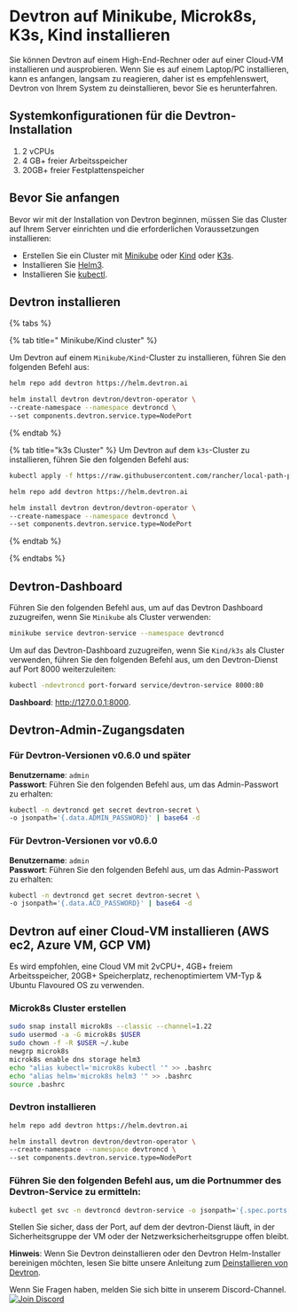 ﻿# Devtron auf Minikube, Microk8s, K3s, Kind installieren
Sie können Devtron auf einem High-End-Rechner oder auf einer Cloud-VM installieren und ausprobieren. Wenn Sie es auf einem Laptop/PC installieren, kann es anfangen, langsam zu reagieren, daher ist es empfehlenswert, Devtron von Ihrem System zu deinstallieren, bevor Sie es herunterfahren.
## Systemkonfigurationen für die Devtron-Installation
1. 2 vCPUs
2. 4 GB+ freier Arbeitsspeicher
3. 20GB+ freier Festplattenspeicher

## Bevor Sie anfangen

Bevor wir mit der Installation von Devtron beginnen, müssen Sie das Cluster auf Ihrem Server einrichten und die erforderlichen Voraussetzungen installieren:

* Erstellen Sie ein Cluster mit [Minikube](https://minikube.sigs.k8s.io/docs/start/) oder [Kind](https://kind.sigs.k8s.io/docs/user/quick-start/) oder [K3s](https://rancher.com/docs/k3s/latest/en/installation/).
* Installieren Sie [Helm3](https://helm.sh/docs/intro/install/).
* Installieren Sie [kubectl](https://kubernetes.io/docs/tasks/tools/).
## Devtron installieren
{% tabs %}

{% tab title=" Minikube/Kind cluster" %}

Um Devtron auf einem ``Minikube/Kind``-Cluster zu installieren, führen Sie den folgenden Befehl aus:
~~~ bash
helm repo add devtron https://helm.devtron.ai

helm install devtron devtron/devtron-operator \
--create-namespace --namespace devtroncd \
--set components.devtron.service.type=NodePort 

~~~

{% endtab %}

{% tab title="k3s Cluster" %}
Um Devtron auf dem ``k3s``-Cluster zu installieren, führen Sie den folgenden Befehl aus:
~~~ bash
kubectl apply -f https://raw.githubusercontent.com/rancher/local-path-provisioner/master/deploy/local-path-storage.yaml

helm repo add devtron https://helm.devtron.ai

helm install devtron devtron/devtron-operator \
--create-namespace --namespace devtroncd \
--set components.devtron.service.type=NodePort

~~~

{% endtab %}

{% endtabs %}
## Devtron-Dashboard
Führen Sie den folgenden Befehl aus, um auf das Devtron Dashboard zuzugreifen, wenn Sie ``Minikube`` als Cluster verwenden:
~~~ bash
minikube service devtron-service --namespace devtroncd
~~~

Um auf das Devtron-Dashboard zuzugreifen, wenn Sie ``Kind/k3s`` als Cluster verwenden, führen Sie den folgenden Befehl aus, um den Devtron-Dienst auf Port 8000 weiterzuleiten:
~~~ bash
kubectl -ndevtroncd port-forward service/devtron-service 8000:80
~~~

**Dashboard**: <http://127.0.0.1:8000>.
## Devtron-Admin-Zugangsdaten
### Für Devtron-Versionen v0.6.0 und später
**Benutzername**: `admin` <br>
**Passwort**: Führen Sie den folgenden Befehl aus, um das Admin-Passwort zu erhalten:
~~~ bash
kubectl -n devtroncd get secret devtron-secret \
-o jsonpath='{.data.ADMIN_PASSWORD}' | base64 -d
~~~
### Für Devtron-Versionen vor v0.6.0
**Benutzername**: `admin` <br>
**Passwort**: Führen Sie den folgenden Befehl aus, um das Admin-Passwort zu erhalten:
~~~ bash
kubectl -n devtroncd get secret devtron-secret \
-o jsonpath='{.data.ACD_PASSWORD}' | base64 -d
~~~
## Devtron auf einer Cloud-VM installieren (AWS ec2, Azure VM, GCP VM)
Es wird empfohlen, eine Cloud VM mit 2vCPU+, 4GB+ freiem Arbeitsspeicher, 20GB+ Speicherplatz, rechenoptimiertem VM-Typ & Ubuntu Flavoured OS zu verwenden.
### Microk8s Cluster erstellen
~~~ bash
sudo snap install microk8s --classic --channel=1.22
sudo usermod -a -G microk8s $USER
sudo chown -f -R $USER ~/.kube
newgrp microk8s
microk8s enable dns storage helm3
echo "alias kubectl='microk8s kubectl '" >> .bashrc
echo "alias helm='microk8s helm3 '" >> .bashrc
source .bashrc
~~~
### Devtron installieren
~~~ bash
helm repo add devtron https://helm.devtron.ai

helm install devtron devtron/devtron-operator \
--create-namespace --namespace devtroncd \
--set components.devtron.service.type=NodePort 

~~~
### Führen Sie den folgenden Befehl aus, um die Portnummer des Devtron-Service zu ermitteln:
~~~ bash
kubectl get svc -n devtroncd devtron-service -o jsonpath='{.spec.ports[0].nodePort}'
~~~

Stellen Sie sicher, dass der Port, auf dem der devtron-Dienst läuft, in der Sicherheitsgruppe der VM oder der Netzwerksicherheitsgruppe offen bleibt.

**Hinweis**: Wenn Sie Devtron deinstallieren oder den Devtron Helm-Installer bereinigen möchten, lesen Sie bitte unsere Anleitung zum [Deinstallieren von Devtron](https://docs.devtron.ai/install/uninstall-devtron).

Wenn Sie Fragen haben, melden Sie sich bitte in unserem Discord-Channel. [![Join Discord](https://img.shields.io/badge/Join%20us%20on-Discord-e01563.svg)](https://discord.gg/jsRG5qx2gp)
